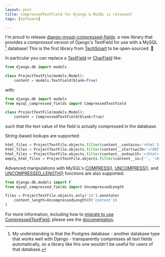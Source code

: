 ```yaml
---
layout: post
title: CompressedTextField for Django & MySQL is released!
tags: [Software]

---
```


I'm proud to release [django-mysql-compressed-fields]: a new library that
provides a *compressed* version of Django's TextField for use with a MySQL
[^postgres] database! This is the first library from [TechSmart] to be
open-sourced. 🎉

In particular you can replace a [TextField] or [CharField] like:

[TextField]: https://docs.djangoproject.com/en/3.2/ref/models/fields/#textfield
[CharField]: https://docs.djangoproject.com/en/3.2/ref/models/fields/#charfield

```python
from django.db import models

class ProjectTextFile(models.Model):
    content = models.TextField(blank=True)
```

with:

```python
from django.db import models
from mysql_compressed_fields import CompressedTextField

class ProjectTextFile(models.Model):
    content = CompressedTextField(blank=True)
```

such that the text value of the field is actually compressed in the database.

String-based lookups are supported:

```python
html_files = ProjectTextFile.objects.filter(content__contains='<html')
html_files = ProjectTextFile.objects.filter(content__startswith='<!DOCTYPE')
html_files = ProjectTextFile.objects.filter(content__endswith='</html>')
empty_html_files = ProjectTextFile.objects.filter(content__in=['', '<html></html>'])
```

Advanced manipulations with MySQL's [COMPRESS()], [UNCOMPRESS()], and 
[UNCOMPRESSED_LENGTH()] functions are also supported:

```python
from django.db.models import F
from mysql_compressed_fields import UncompressedLength

files = ProjectTextFile.objects.only('id').annotate(
    content_length=UncompressedLength(F('content'))
)
```

For more information, including how to [migrate to use CompressedTextField],
please see the [documentation].


[django-mysql-compressed-fields]: /projects/django-mysql-compressed-fields/
[TextField]: https://docs.djangoproject.com/en/3.2/ref/models/fields/#textfield
[TechSmart]: https://www.techsmart.codes/
[migrate to use CompressedTextField]: https://github.com/techsmartkids/django-mysql-compressed-fields#migration-steps
[documentation]: https://github.com/techsmartkids/django-mysql-compressed-fields#readme

[COMPRESS()]: https://dev.mysql.com/doc/refman/5.7/en/encryption-functions.html#function_compress
[UNCOMPRESS()]: https://dev.mysql.com/doc/refman/5.7/en/encryption-functions.html#function_uncompress
[UNCOMPRESSED_LENGTH()]: https://dev.mysql.com/doc/refman/5.7/en/encryption-functions.html#function_uncompressed-length

[^postgres]: My understanding is that the Postgres database - another database type that works well with Django - transparently compresses all text fields automatically, so a library like this one wouldn't be useful for users of that database.